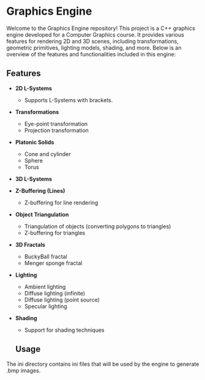 # Graphics Engine

Welcome to the Graphics Engine repository! This project is a C++ graphics engine developed for a Computer Graphics course. It provides various features for rendering 2D and 3D scenes, including transformations, geometric primitives, lighting models, shading, and more. Below is an overview of the features and functionalities included in this engine:

## Features

- **2D L-Systems**
  - Supports L-Systems with brackets.

- **Transformations**
  - Eye-point transformation
  - Projection transformation

- **Platonic Solids**
  - Cone and cylinder
  - Sphere
  - Torus

- **3D L-Systems**

- **Z-Buffering (Lines)**
  - Z-buffering for line rendering

- **Object Triangulation**
  - Triangulation of objects (converting polygons to triangles)
  - Z-buffering for triangles

- **3D Fractals**
  - BuckyBall fractal
  - Menger sponge fractal

- **Lighting**
  - Ambient lighting
  - Diffuse lighting (infinite)
  - Diffuse lighting (point source)
  - Specular lighting

- **Shading**
  - Support for shading techniques
 
  ## Usage

The ini directory contains ini files that will be used by the engine to generate .bmp images.
